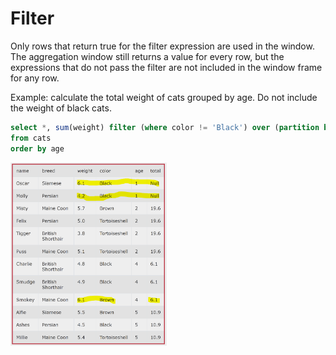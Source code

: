 
# Filter

Only rows that return true for the filter expression are used in the window. The aggregation window still returns a value for every row, but the expressions that do not pass the filter are not included in the window frame for any row.

Example: calculate the total weight of cats grouped by age. Do not include the weight of black cats.
```sql
select *, sum(weight) filter (where color != 'Black') over (partition by age) total
from cats
order by age
```
<img src="filter.PNG" alt="drawing" width="250"/>